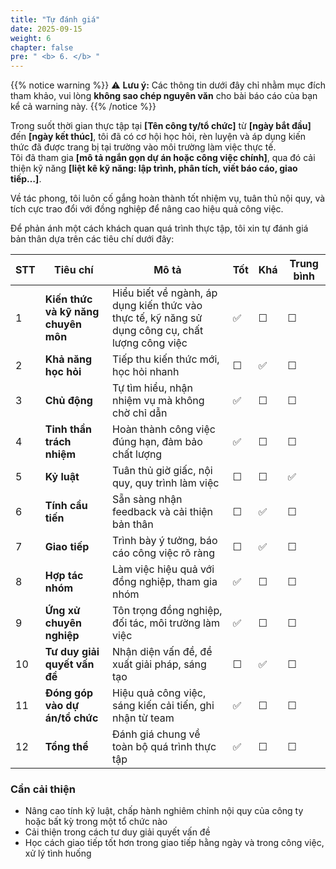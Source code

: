 ```yaml
---
title: "Tự đánh giá"
date: 2025-09-15
weight: 6
chapter: false
pre: " <b> 6. </b> "
---
```


{{% notice warning %}}
⚠️ **Lưu ý:** Các thông tin dưới đây chỉ nhằm mục đích tham khảo, vui lòng **không sao chép nguyên văn** cho bài báo cáo của bạn kể cả warning này.
{{% /notice %}}

Trong suốt thời gian thực tập tại **[Tên công ty/tổ chức]** từ **[ngày bắt đầu]** đến **[ngày kết thúc]**, tôi đã có cơ hội học hỏi, rèn luyện và áp dụng kiến thức đã được trang bị tại trường vào môi trường làm việc thực tế.  
Tôi đã tham gia **[mô tả ngắn gọn dự án hoặc công việc chính]**, qua đó cải thiện kỹ năng **[liệt kê kỹ năng: lập trình, phân tích, viết báo cáo, giao tiếp…]**.  

Về tác phong, tôi luôn cố gắng hoàn thành tốt nhiệm vụ, tuân thủ nội quy, và tích cực trao đổi với đồng nghiệp để nâng cao hiệu quả công việc.

Để phản ánh một cách khách quan quá trình thực tập, tôi xin tự đánh giá bản thân dựa trên các tiêu chí dưới đây:


| STT | Tiêu chí                            | Mô tả                                                                                            | Tốt | Khá | Trung bình |
| --- | ----------------------------------- | ------------------------------------------------------------------------------------------------ | --- | --- | ---------- |
| 1   | **Kiến thức và kỹ năng chuyên môn** | Hiểu biết về ngành, áp dụng kiến thức vào thực tế, kỹ năng sử dụng công cụ, chất lượng công việc | ✅   | ☐   | ☐          |
| 2   | **Khả năng học hỏi**                | Tiếp thu kiến thức mới, học hỏi nhanh                                                            | ☐   | ✅   | ☐          |
| 3   | **Chủ động**                        | Tự tìm hiểu, nhận nhiệm vụ mà không chờ chỉ dẫn                                                  | ✅   | ☐   | ☐          |
| 4   | **Tinh thần trách nhiệm**           | Hoàn thành công việc đúng hạn, đảm bảo chất lượng                                                | ✅   | ☐   | ☐          |
| 5   | **Kỷ luật**                         | Tuân thủ giờ giấc, nội quy, quy trình làm việc                                                   | ☐   | ☐   | ✅          |
| 6   | **Tính cầu tiến**                   | Sẵn sàng nhận feedback và cải thiện bản thân                                                     | ☐   | ✅   | ☐          |
| 7   | **Giao tiếp**                       | Trình bày ý tưởng, báo cáo công việc rõ ràng                                                     | ☐   | ✅   | ☐          |
| 8   | **Hợp tác nhóm**                    | Làm việc hiệu quả với đồng nghiệp, tham gia nhóm                                                 | ✅   | ☐   | ☐          |
| 9   | **Ứng xử chuyên nghiệp**            | Tôn trọng đồng nghiệp, đối tác, môi trường làm việc                                              | ✅   | ☐   | ☐          |
| 10  | **Tư duy giải quyết vấn đề**        | Nhận diện vấn đề, đề xuất giải pháp, sáng tạo                                                    | ☐   | ✅   | ☐          |
| 11  | **Đóng góp vào dự án/tổ chức**      | Hiệu quả công việc, sáng kiến cải tiến, ghi nhận từ team                                         | ✅   | ☐   | ☐          |
| 12  | **Tổng thể**                        | Đánh giá chung về toàn bộ quá trình thực tập                                                     | ✅   | ☐   | ☐          |

### Cần cải thiện

* Nâng cao tính kỹ luật, chấp hành nghiêm chỉnh nội quy của công ty hoặc bất kỳ trong một tổ chức nào
* Cải thiện trong cách tư duy giải quyết vấn đề
* Học cách giao tiếp tốt hơn trong giao tiếp hằng ngày và trong công việc, xử lý tình huống